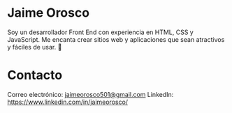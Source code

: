 # Jaime Orosco

Soy un desarrollador Front End con experiencia en HTML, CSS y JavaScript. Me encanta crear sitios web y aplicaciones que sean atractivos y fáciles de usar. 🚀

# Contacto

Correo electrónico: jaimeorosco501@gmail.com
LinkedIn: https://www.linkedin.com/in/jaimeorosco/
